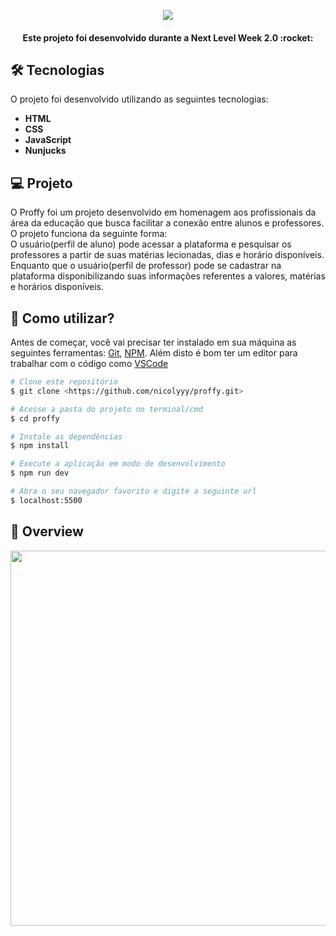 <p align="center">
  <img src="https://i.postimg.cc/4dj4YzBC/nlw2.png" align="center"/> 
</p>  
<h4 align="center">
Este projeto foi desenvolvido durante a Next Level Week <strong> 2.0 </strong>  :rocket:
</h4>  

## 🛠 Tecnologias 
O projeto foi desenvolvido utilizando as seguintes tecnologias:
<ul style="list-style:">
    <strong><li>HTML </li>
    <li>CSS </li>
     <li>JavaScript </li>
     <li>Nunjucks </li>
  </strong>
</ul>

## 💻 Projeto
O Proffy foi um projeto desenvolvido em homenagem aos profissionais da área da educação que busca facilitar a conexão entre alunos e professores. O projeto funciona da seguinte forma: <br>
O usuário(perfil de aluno) pode acessar a plataforma e pesquisar os professores a partir de suas matérias lecionadas, dias e horário disponíveis.
Enquanto que o usuário(perfil de professor) pode se cadastrar na plataforma disponibilizando suas informações referentes a valores, matérias e horários disponíveis.

## :thinking: Como utilizar?

Antes de começar, você vai precisar ter instalado em sua máquina as seguintes ferramentas:
[Git](https://git-scm.com), [NPM](https://www.npmjs.com/). 
Além disto é bom ter um editor para trabalhar com o código como [VSCode](https://code.visualstudio.com/)

```bash
# Clone este repositório
$ git clone <https://github.com/nicolyyy/proffy.git>

# Acesse a pasta do projeto no terminal/cmd
$ cd proffy

# Instale as dependências
$ npm install

# Execute a aplicação em modo de desenvolvimento
$ npm run dev

# Abra o seu navegador favorito e digite a seguinte url
$ localhost:5500

```

## :eyes: Overview
<p align="center">
  <img width="600"src="/public/img/overview.gif"/> 
</p>

